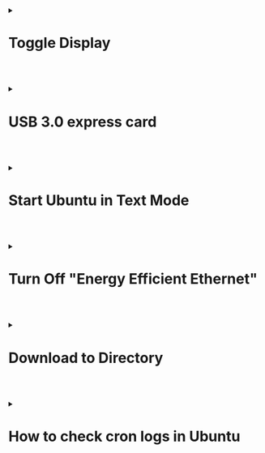 <details>
<summary><h1>Toggle Display</h1></summary>
<p>

- ```xset dpms force off```

- ```xset dpms force on```

- However, you need to make sure that your acpi is enabled.
You can check this with
* ```cat /proc/acpi/info```

<details>	
<summary><h2>vbetool</h2></summary>
<p>
	
- ```sudo apt-get install vbetool```
		
- ```sudo vbetool dpms on```

- ```sudo vbetool dpms off```

</p>	
</details>
</p>
</details>

##

<br/>
<details>
<p>
<summary><h1>USB 3.0 express card</h1></summary>

1. ```sudo nano /etc/default/grub```

2. Find ```GRUB_CMDLINE_LINUX_DEFAULT="quiet splash"```

3. Change to ```GRUB_CMDLINE_LINUX_DEFAULT="quiet splash pciehp.pciehp_force=1"```

4. ```sudo update-grub```

5. ```sudo reboot```

</p>	
</details>	
	
##

<br/>
<details>
<p>
<summary><h1>Start Ubuntu in Text Mode</h1></summary>

1. ```sudo nano /etc/default/grub```

2. Find ```GRUB_CMDLINE_LINUX_DEFAULT="quiet splash"```

3. Change to ```GRUB_CMDLINE_LINUX_DEFAULT="text"```

4. UnComment or add ```GRUB_TERMINAL=console```

5. ```sudo update-grub```

6. ```sudo systemctl enable multi-user.target --force```

7. ```sudo systemctl set-default multi-user.target```

8. ```sudo reboot```

<details>
<p>
<summary><h2>Undoing Text Mode</h2></summary>

1. ```sudo nano /etc/default/grub```

2. Find ```GRUB_CMDLINE_LINUX_DEFAULT="text"```

3. Change to ```GRUB_CMDLINE_LINUX_DEFAULT="quiet splash"```

4. Comment or delete ```GRUB_TERMINAL=console```

5. ```sudo update-grub```

6. ```sudo systemctl enable graphical.target --force```

7. ```sudo systemctl set-default graphical.target```

8. ```sudo reboot```

</p>
</details>
</p>
</details>

##

<br/>
<details>
<p>
<summary><h1>Turn Off "Energy Efficient Ethernet"</h1></summary>

1. ```sudo nano /etc/default/grub```

2. Find ```GRUB_CMDLINE_LINUX_DEFAULT="quiet splash"```

3. Change to ```GRUB_CMDLINE_LINUX_DEFAULT="quiet splash igb.EEE=0"```

4. ```sudo update-grub```

5. ```sudo reboot```

</p>
</details>

##

<br/>
<details>
<p>
<summary><h1>Download to Directory</h1></summary>

- ```sudo wget www.url.com -P /path/to/dir```

</p>
</details>

##

<br/>
<details>
<p>
<summary><h1>How to check cron logs in Ubuntu</h1></summary>

- ```sudo systemctl status cron```
	
- ```ps aux | grep cron```
	
- ```grep cron /var/log/syslog```
	
	* ```grep -i cron /var/log/syslog```
	
- ```journalctl -u cron.service```
	
- ```journalctl -u anacron.service```
	
</p>
</details>

##

<br/>
